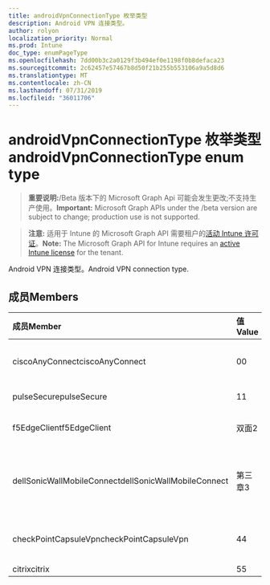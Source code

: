 ```yaml
---
title: androidVpnConnectionType 枚举类型
description: Android VPN 连接类型。
author: rolyon
localization_priority: Normal
ms.prod: Intune
doc_type: enumPageType
ms.openlocfilehash: 7dd00b3c2a0129f3b494ef0e1198f0b8defaca23
ms.sourcegitcommit: 2c62457e57467b8d50f21b255b553106a9a5d8d6
ms.translationtype: MT
ms.contentlocale: zh-CN
ms.lasthandoff: 07/31/2019
ms.locfileid: "36011706"
---
```

# <a name="androidvpnconnectiontype-enum-type"></a><span data-ttu-id="be544-103">androidVpnConnectionType 枚举类型</span><span class="sxs-lookup"><span data-stu-id="be544-103">androidVpnConnectionType enum type</span></span>

> <span data-ttu-id="be544-104">**重要说明:**/Beta 版本下的 Microsoft Graph Api 可能会发生更改;不支持生产使用。</span><span class="sxs-lookup"><span data-stu-id="be544-104">**Important:** Microsoft Graph APIs under the /beta version are subject to change; production use is not supported.</span></span>

> <span data-ttu-id="be544-105">**注意:** 适用于 Intune 的 Microsoft Graph API 需要租户的[活动 Intune 许可证](https://go.microsoft.com/fwlink/?linkid=839381)。</span><span class="sxs-lookup"><span data-stu-id="be544-105">**Note:** The Microsoft Graph API for Intune requires an [active Intune license](https://go.microsoft.com/fwlink/?linkid=839381) for the tenant.</span></span>

<span data-ttu-id="be544-106">Android VPN 连接类型。</span><span class="sxs-lookup"><span data-stu-id="be544-106">Android VPN connection type.</span></span>

## <a name="members"></a><span data-ttu-id="be544-107">成员</span><span class="sxs-lookup"><span data-stu-id="be544-107">Members</span></span>
|<span data-ttu-id="be544-108">成员</span><span class="sxs-lookup"><span data-stu-id="be544-108">Member</span></span>|<span data-ttu-id="be544-109">值</span><span class="sxs-lookup"><span data-stu-id="be544-109">Value</span></span>|<span data-ttu-id="be544-110">说明</span><span class="sxs-lookup"><span data-stu-id="be544-110">Description</span></span>|
|:---|:---|:---|
|<span data-ttu-id="be544-111">ciscoAnyConnect</span><span class="sxs-lookup"><span data-stu-id="be544-111">ciscoAnyConnect</span></span>|<span data-ttu-id="be544-112">0</span><span class="sxs-lookup"><span data-stu-id="be544-112">0</span></span>|<span data-ttu-id="be544-113">Cisco AnyConnect。</span><span class="sxs-lookup"><span data-stu-id="be544-113">Cisco AnyConnect.</span></span>|
|<span data-ttu-id="be544-114">pulseSecure</span><span class="sxs-lookup"><span data-stu-id="be544-114">pulseSecure</span></span>|<span data-ttu-id="be544-115">1</span><span class="sxs-lookup"><span data-stu-id="be544-115">1</span></span>|<span data-ttu-id="be544-116">脉冲安全。</span><span class="sxs-lookup"><span data-stu-id="be544-116">Pulse Secure.</span></span>|
|<span data-ttu-id="be544-117">f5EdgeClient</span><span class="sxs-lookup"><span data-stu-id="be544-117">f5EdgeClient</span></span>|<span data-ttu-id="be544-118">双面</span><span class="sxs-lookup"><span data-stu-id="be544-118">2</span></span>|<span data-ttu-id="be544-119">F5 边缘客户端。</span><span class="sxs-lookup"><span data-stu-id="be544-119">F5 Edge Client.</span></span>|
|<span data-ttu-id="be544-120">dellSonicWallMobileConnect</span><span class="sxs-lookup"><span data-stu-id="be544-120">dellSonicWallMobileConnect</span></span>|<span data-ttu-id="be544-121">第三章</span><span class="sxs-lookup"><span data-stu-id="be544-121">3</span></span>|<span data-ttu-id="be544-122">戴尔 SonicWALL 移动连接。</span><span class="sxs-lookup"><span data-stu-id="be544-122">Dell SonicWALL Mobile Connection.</span></span>|
|<span data-ttu-id="be544-123">checkPointCapsuleVpn</span><span class="sxs-lookup"><span data-stu-id="be544-123">checkPointCapsuleVpn</span></span>|<span data-ttu-id="be544-124">4</span><span class="sxs-lookup"><span data-stu-id="be544-124">4</span></span>|<span data-ttu-id="be544-125">检查点胶囊 VPN。</span><span class="sxs-lookup"><span data-stu-id="be544-125">Check Point Capsule VPN.</span></span>|
|<span data-ttu-id="be544-126">citrix</span><span class="sxs-lookup"><span data-stu-id="be544-126">citrix</span></span>|<span data-ttu-id="be544-127">5</span><span class="sxs-lookup"><span data-stu-id="be544-127">5</span></span>|<span data-ttu-id="be544-128">Citrix</span><span class="sxs-lookup"><span data-stu-id="be544-128">Citrix</span></span>|





